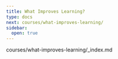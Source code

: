 ```yaml
---
title: What Improves Learning?
type: docs
next: courses/what-improves-learning/
sidebar:
  open: true
---
```


courses/what-improves-learning/_index.md
